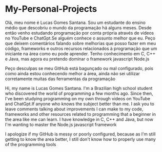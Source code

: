 # My-Personal-Projects

Olá, meu nome é Lucas Gomes Santana. Sou um estudante do ensino médio que descobriu o mundo da programação há alguns meses. Desde então venho estudando programação por conta própria através de vídeos no YouTube e ChatGpt.Se alguém conhece o assunto melhor que eu. Peço que deixem comentários falando sobre melhorias que posso fazer em meu código, frameworks e outros recursos relacionados à programação que um iniciante na área como eu pode aprender. Tenho conhecimento em C, C++ e Java, mas agora 
eu pretendo dominar o framework javascript Node.js

Peço desculpas se meu GitHub está bagunçado ou mal configurado, pois como ainda estou conhecendo melhor a área, ainda não sei utilizar corretamente muitas das ferramentas da programação


Hi, my name is Lucas Gomes Santana. I'm a Brazilian high school student who discovered the world of programming a few months ago. Since then, I've been studying programming on my own through videos on YouTube and ChatGpt.If anyone who knows the subject better than me. I ask you to leave comments talking about improvements I can make to my code, frameworks and other resources related to programming that a beginner in the area like me can learn. I have knowledge in C, C++ and Java, but now I'm wanting to master the Node.js javascript framework

I apologize if my GitHub is messy or poorly configured, because as I'm still getting to know the area better, I still don't know how to properly use many of the programming tools
